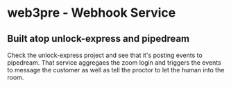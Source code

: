 # web3pre - Webhook Service

## Built atop unlock-express and pipedream
Check the unlock-express project and see that it's posting events to pipedream.
That service aggregaes the zoom login and triggers the events to message the customer as well as tell the proctor to let the human into the room.
